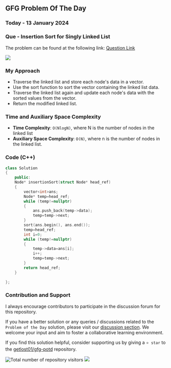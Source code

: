 ## GFG Problem Of The Day

### Today - 13 January 2024
### Que - Insertion Sort for Singly Linked List
The problem can be found at the following link: [Question Link](https://www.geeksforgeeks.org/problems/insertion-sort-for-singly-linked-list/1)

![](https://badgen.net/badge/Level/Medium/yellow)

### My Approach
- Traverse the linked list and store each node's data in a vector.
- Use the sort function to sort the vector containing the linked list data.
- Traverse the linked list again and update each node's data with the sorted values from the vector.
- Return the modified linked list.

### Time and Auxiliary Space Complexity
- **Time Complexity**: `O(NlogN)`, where N is the number of nodes in the linked list
- **Auxiliary Space Complexity**: `O(N)`, where n is the number of nodes in the linked list.

### Code (C++)
```cpp
class Solution
{
    public:
    Node* insertionSort(struct Node* head_ref)
    {
        vector<int>ans;
        Node* temp=head_ref;
        while (temp!=nullptr)
        {
            ans.push_back(temp->data);
            temp=temp->next;
        }
        sort(ans.begin(), ans.end());
        temp=head_ref;
        int i=0;
        while (temp!=nullptr)
        {
            temp->data=ans[i];
            i++;
            temp=temp->next;
        }
        return head_ref;
    }
    
};
```

### Contribution and Support

I always encourage contributors to participate in the discussion forum for this repository.

If you have a better solution or any queries / discussions related to the `Problem of the Day` solution, please visit our [discussion section](https://github.com/getlost01/gfg-potd/discussions). We welcome your input and aim to foster a collaborative learning environment.

If you find this solution helpful, consider supporting us by giving a `⭐ star` to the [getlost01/gfg-potd](https://github.com/getlost01/gfg-potd) repository.

![Total number of repository visitors](https://komarev.com/ghpvc/?username=gl01potdgfg&color=blue&&label=Visitors)
![](https://hit.yhype.me/github/profile?user_id=79409258)

